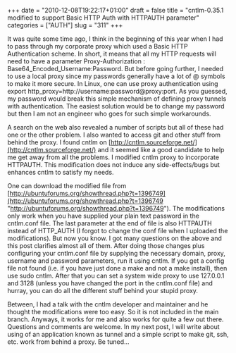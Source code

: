 +++
date = "2010-12-08T19:22:17+01:00"
draft = false
title = "cntlm-0.35.1 modified to support Basic HTTP Auth with HTTPAUTH parameter"
categories = ["AUTH"]
slug = "311"
+++

It was quite some time ago, I think in the beginning of this year when I had to pass through my corporate proxy which used a Basic HTTP Authentication scheme. In short, it means that all my HTTP requests will need to have a parameter Proxy-Authorization : Base64\_Encoded\_Username:Password. But before going further, I needed to use a local proxy since my passwords generally have a lot of @ symbols to make it more secure. In Linux, one can use proxy authentication using export http\_proxy=http://username:password@proxy:port. As you guessed, my password would break this simple mechanism of defining proxy tunnels with authentication. The easiest solution would be to change my password but then I am not an engineer who goes for such simple workarounds.

A search on the web also revealed a number of scripts but all of these had one or the other problem. I also wanted to access git and other stuff from behind the proxy. I found cntlm on [http://cntlm.sourceforge.net/](http://cntlm.sourceforge.net/) and it seemed like a good candidate to help me get away from all the problems. I modified cntlm proxy to incorporate HTTPAUTH. This modification does not induce any side-effects/bugs but enhances cntlm to satisfy my needs.

One can download the modified file from [http://ubuntuforums.org/showthread.php?t=1396749](http://ubuntuforums.org/showthread.php?t=1396749 "http://ubuntuforums.org/showthread.php?t=1396749"). The modifications only work when you have supplied your plain text password in the cntlm.conf file. The last parameter at the end of file is also HTTPAUTH instead of HTTP\_AUTH (I forgot to change the conf file when I uploaded the modifications). But now you know. I got many questions on the above and this post clarifies almost all of them. After doing those changes plus configuring your cntlm.conf file by supplying the necessary domain, proxy, username and password parameters, run it using cntlm. If you get a config file not found (i.e. if you have just done a make and not a make install), then use sudo cntlm. After that you can set a system wide proxy to use 127.0.0.1 and 3128 (unless you have changed the port in the cntlm.conf file) and hurray, you can do all the different stuff behind your stupid proxy.

Between, I had a talk with the cntlm developer and maintainer and he thought the modifications were too easy. So it is not included in the main branch. Anyways, it works for me and also works for quite a few out there. Questions and comments are welcome. In my next post, I will write about using of an application known as tunnel and a simple script to make git, ssh, etc. work from behind a proxy. Be tuned…
